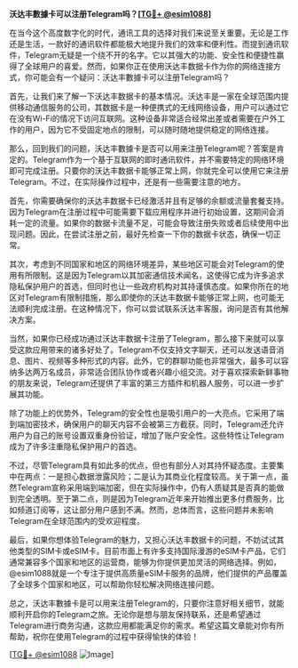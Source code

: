 **沃达丰數據卡可以注册Telegram吗？[[TG💪+ @esim1088](https://t.me/s/esim1088)]**

在当今这个高度数字化的时代，通讯工具的选择对我们来说至关重要。无论是工作还是生活，一款好的通讯软件都能极大地提升我们的效率和便利性。而提到通讯软件，Telegram无疑是一个绕不开的名字。它以其强大的功能、安全性和便捷性赢得了全球用户的喜爱。然而，如果你正在使用沃达丰数据卡作为你的网络连接方式，你可能会有一个疑问：沃达丰數據卡可以注册Telegram吗？

首先，让我们来了解一下沃达丰数据卡的基本情况。沃达丰是一家在全球范围内提供移动通信服务的公司，其数据卡是一种便携式的无线网络设备，用户可以通过它在没有Wi-Fi的情况下访问互联网。这种设备非常适合经常出差或者需要在户外工作的用户，因为它不受固定地点的限制，可以随时随地提供稳定的网络连接。

那么，回到我们的问题，沃达丰數據卡是否可以用来注册Telegram呢？答案是肯定的。Telegram作为一个基于互联网的即时通讯软件，并不需要特定的网络环境即可完成注册。只要你的沃达丰数据卡能够正常上网，你就完全可以使用它来注册Telegram。不过，在实际操作过程中，还是有一些需要注意的地方。

首先，你需要确保你的沃达丰数据卡已经激活并且有足够的余额或流量套餐支持。因为Telegram在注册过程中可能需要下载应用程序并进行初始设置，这期间会消耗一定的流量。如果你的数据卡流量不足，可能会导致注册失败或者后续使用中出现问题。因此，在尝试注册之前，最好先检查一下你的数据卡状态，确保一切正常。

其次，考虑到不同国家和地区的网络环境差异，某些地区可能会对Telegram的使用有所限制。这是因为Telegram以其加密通信技术闻名，这使得它成为许多追求隐私保护用户的首选，但同时也让一些政府机构对其持谨慎态度。如果你所在的地区对Telegram有限制措施，那么即使你的沃达丰数据卡能够正常上网，也可能无法顺利完成注册。在这种情况下，你可以尝试联系沃达丰客服，询问是否有其他解决方案。

当然，如果你已经成功通过沃达丰数据卡注册了Telegram，那么接下来就可以享受这款应用带来的诸多好处了。Telegram不仅支持文字聊天，还可以发送语音消息、图片、视频等多种形式的内容。此外，它的群聊功能也非常强大，最多可以容纳多达两万名成员，非常适合团队协作或者兴趣小组交流。对于喜欢探索新鲜事物的朋友来说，Telegram还提供了丰富的第三方插件和机器人服务，可以进一步扩展其功能。

除了功能上的优势外，Telegram的安全性也是吸引用户的一大亮点。它采用了端到端加密技术，确保用户的聊天内容不会被第三方截获。同时，Telegram还允许用户为自己的账号设置双重身份验证，增加了账户安全性。这些特性让Telegram成为了许多注重隐私保护用户的首选。

不过，尽管Telegram具有如此多的优点，但也有部分人对其持怀疑态度。主要集中在两点：一是担心数据泄露风险；二是认为其商业化程度较高。关于第一点，虽然Telegram宣称采用端到端加密，但在实际操作中，仍有人质疑其是否真的能做到完全透明。至于第二点，则是因为Telegram近年来开始推出更多付费服务，比如频道订阅等，这让部分用户感到不满。然而，总体而言，这些问题并未影响Telegram在全球范围内的受欢迎程度。

最后，如果你想体验Telegram的魅力，又担心沃达丰数据卡的问题，不妨试试其他类型的SIM卡或eSIM卡。目前市面上有许多支持国际漫游的eSIM卡产品，它们通常兼容多个国家和地区的运营商，能够为你提供更加灵活的网络选择。例如，@esim1088就是一个专注于提供高质量eSIM卡服务的品牌，他们提供的产品覆盖了全球多个国家和地区，可以帮助你轻松解决网络连接问题。

总之，沃达丰數據卡是可以用来注册Telegram的，只要你注意好相关细节，就能顺利开启你的Telegram之旅。无论你是想与朋友保持联系，还是希望通过Telegram进行商务沟通，这款应用都能满足你的需求。希望这篇文章能对你有所帮助，祝你在使用Telegram的过程中获得愉快的体验！

[[TG💪+ @esim1088](https://t.me/s/esim1088) ![Image](https://i.postimg.cc/4NQfJmqS/Snipaste-2025-05-13-00-14-12.png)]